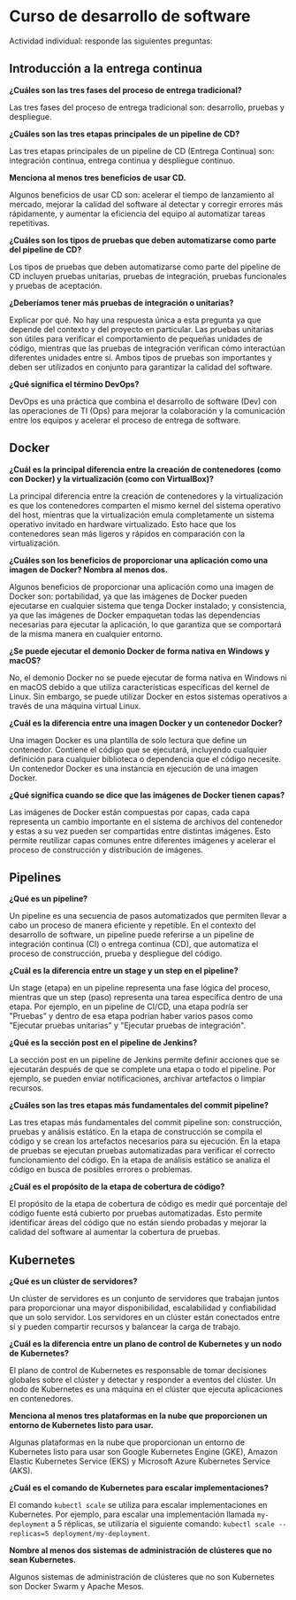 # Curso de desarrollo de software 

Actividad individual: responde las siguientes preguntas: 


## Introducción a la entrega continua 

**¿Cuáles son las tres fases del proceso de entrega tradicional?**
  
Las tres fases del proceso de entrega tradicional son: desarrollo, pruebas y despliegue.

**¿Cuáles son las tres etapas principales de un pipeline de CD?**
 
Las tres etapas principales de un pipeline de CD (Entrega Continua) son: integración continua, entrega continua y despliegue continuo.

**Menciona al menos tres beneficios de usar CD.**

Algunos beneficios de usar CD son: acelerar el tiempo de lanzamiento al mercado, mejorar la calidad del software al detectar y corregir errores más rápidamente, y aumentar la eficiencia del equipo al automatizar tareas repetitivas.

**¿Cuáles son los tipos de pruebas que deben automatizarse como parte del pipeline de CD?**

Los tipos de pruebas que deben automatizarse como parte del pipeline de CD incluyen pruebas unitarias, pruebas de integración, pruebas funcionales y pruebas de aceptación.

**¿Deberíamos tener más pruebas de integración o unitarias?**

Explicar por qué. No hay una respuesta única a esta pregunta ya que depende del contexto y del proyecto en particular. Las pruebas unitarias son útiles para verificar el comportamiento de pequeñas unidades de código, mientras que las pruebas de integración verifican cómo interactúan diferentes unidades entre sí. Ambos tipos de pruebas son importantes y deben ser utilizados en conjunto para garantizar la calidad del software.

**¿Qué significa el término DevOps?**

DevOps es una práctica que combina el desarrollo de software (Dev) con las operaciones de TI (Ops) para mejorar la colaboración y la comunicación entre los equipos y acelerar el proceso de entrega de software.

## Docker 

**¿Cuál es la principal diferencia entre la creación de contenedores (como con Docker) y la virtualización (como con VirtualBox)?**

La principal diferencia entre la creación de contenedores y la virtualización es que los contenedores comparten el mismo kernel del sistema operativo del host, mientras que la virtualización emula completamente un sistema operativo invitado en hardware virtualizado. Esto hace que los contenedores sean más ligeros y rápidos en comparación con la virtualización.

**¿Cuáles son los beneficios de proporcionar una aplicación como una imagen de Docker? Nombra al menos dos.**

Algunos beneficios de proporcionar una aplicación como una imagen de Docker son: portabilidad, ya que las imágenes de Docker pueden ejecutarse en cualquier sistema que tenga Docker instalado; y consistencia, ya que las imágenes de Docker empaquetan todas las dependencias necesarias para ejecutar la aplicación, lo que garantiza que se comportará de la misma manera en cualquier entorno.

**¿Se puede ejecutar el demonio Docker de forma nativa en Windows y macOS?**

No, el demonio Docker no se puede ejecutar de forma nativa en Windows ni en macOS debido a que utiliza características específicas del kernel de Linux. Sin embargo, se puede utilizar Docker en estos sistemas operativos a través de una máquina virtual Linux.

**¿Cuál es la diferencia entre una imagen Docker y un contenedor Docker?**

Una imagen Docker es una plantilla de solo lectura que define un contenedor. Contiene el código que se ejecutará, incluyendo cualquier definición para cualquier biblioteca o dependencia que el código necesite. Un contenedor Docker es una instancia en ejecución de una imagen Docker.

**¿Qué significa cuando se dice que las imágenes de Docker tienen capas?**

Las imágenes de Docker están compuestas por capas, cada capa representa un cambio importante en el sistema de archivos del contenedor y estas a su vez pueden ser compartidas entre distintas imágenes. Esto permite reutilizar capas comunes entre diferentes imágenes y acelerar el proceso de construcción y distribución de imágenes.


## Pipelines 

**¿Qué es un pipeline?**

Un pipeline es una secuencia de pasos automatizados que permiten llevar a cabo un proceso de manera eficiente y repetible. En el contexto del desarrollo de software, un pipeline puede referirse a un pipeline de integración continua (CI) o entrega continua (CD), que automatiza el proceso de construcción, prueba y despliegue del código.

**¿Cuál es la diferencia entre un stage y un step en el pipeline?**

Un stage (etapa) en un pipeline representa una fase lógica del proceso, mientras que un step (paso) representa una tarea específica dentro de una etapa. Por ejemplo, en un pipeline de CI/CD, una etapa podría ser "Pruebas" y dentro de esa etapa podrían haber varios pasos como "Ejecutar pruebas unitarias" y "Ejecutar pruebas de integración".

**¿Qué es la sección post en el pipeline de Jenkins?**

La sección post en un pipeline de Jenkins permite definir acciones que se ejecutarán después de que se complete una etapa o todo el pipeline. Por ejemplo, se pueden enviar notificaciones, archivar artefactos o limpiar recursos.

**¿Cuáles son las tres etapas más fundamentales del commit pipeline?**

Las tres etapas más fundamentales del commit pipeline son: construcción, pruebas y análisis estático. En la etapa de construcción se compila el código y se crean los artefactos necesarios para su ejecución. En la etapa de pruebas se ejecutan pruebas automatizadas para verificar el correcto funcionamiento del código. En la etapa de análisis estático se analiza el código en busca de posibles errores o problemas.

**¿Cuál es el propósito de la etapa de cobertura de código?**

El propósito de la etapa de cobertura de código es medir qué porcentaje del código fuente está cubierto por pruebas automatizadas. Esto permite identificar áreas del código que no están siendo probadas y mejorar la calidad del software al aumentar la cobertura de pruebas.

## Kubernetes 

**¿Qué es un clúster de servidores?**

Un clúster de servidores es un conjunto de servidores que trabajan juntos para proporcionar una mayor disponibilidad, escalabilidad y confiabilidad que un solo servidor. Los servidores en un clúster están conectados entre sí y pueden compartir recursos y balancear la carga de trabajo.

**¿Cuál es la diferencia entre un plano de control de Kubernetes y un nodo de Kubernetes?**

El plano de control de Kubernetes es responsable de tomar decisiones globales sobre el clúster y detectar y responder a eventos del clúster. Un nodo de Kubernetes es una máquina en el clúster que ejecuta aplicaciones en contenedores.

**Menciona al menos tres plataformas en la nube que proporcionen un entorno de Kubernetes listo para usar.**

Algunas plataformas en la nube que proporcionan un entorno de Kubernetes listo para usar son Google Kubernetes Engine (GKE), Amazon Elastic Kubernetes Service (EKS) y Microsoft Azure Kubernetes Service (AKS).

**¿Cuál es el comando de Kubernetes para escalar implementaciones?**

El comando `kubectl scale` se utiliza para escalar implementaciones en Kubernetes. Por ejemplo, para escalar una implementación llamada `my-deployment` a 5 réplicas, se utilizaría el siguiente comando: `kubectl scale --replicas=5 deployment/my-deployment`.

**Nombre al menos dos sistemas de administración de clústeres que no sean Kubernetes.**

Algunos sistemas de administración de clústeres que no son Kubernetes son Docker Swarm y Apache Mesos.
